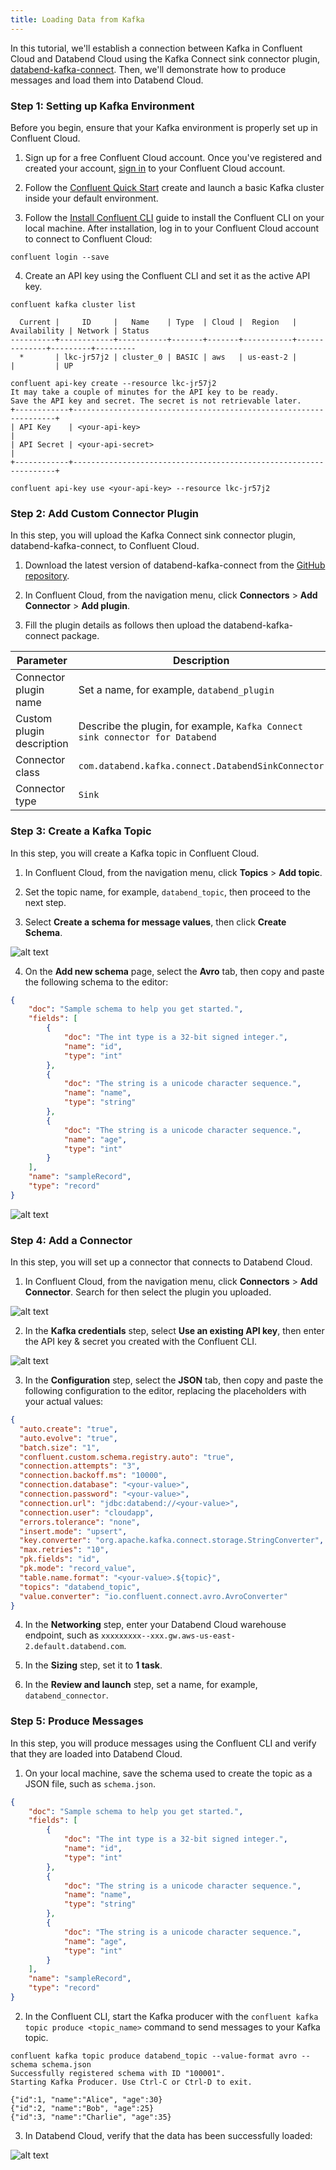 ```yaml
---
title: Loading Data from Kafka
---
```


In this tutorial, we'll establish a connection between Kafka in Confluent Cloud and Databend Cloud using the Kafka Connect sink connector plugin, [databend-kafka-connect](https://github.com/databendcloud/databend-kafka-connect). Then, we'll demonstrate how to produce messages and load them into Databend Cloud.

### Step 1: Setting up Kafka Environment

Before you begin, ensure that your Kafka environment is properly set up in Confluent Cloud.

1. Sign up for a free Confluent Cloud account. Once you've registered and created your account, [sign in](https://confluent.cloud/login) to your Confluent Cloud account.

2. Follow the [Confluent Quick Start](https://docs.confluent.io/cloud/current/get-started/index.html#step-1-create-a-ak-cluster-in-ccloud) create and launch a basic Kafka cluster inside your default environment.

3. Follow the [Install Confluent CLI](https://docs.confluent.io/confluent-cli/current/install.html) guide to install the Confluent CLI on your local machine. After installation, log in to your Confluent Cloud account to connect to Confluent Cloud:

```shell
confluent login --save
```

4. Create an API key using the Confluent CLI and set it as the active API key.

```shell
confluent kafka cluster list

  Current |     ID     |   Name    | Type  | Cloud |  Region   | Availability | Network | Status
----------+------------+-----------+-------+-------+-----------+--------------+---------+---------
  *       | lkc-jr57j2 | cluster_0 | BASIC | aws   | us-east-2 |              |         | UP

confluent api-key create --resource lkc-jr57j2
It may take a couple of minutes for the API key to be ready.
Save the API key and secret. The secret is not retrievable later.
+------------+------------------------------------------------------------------+
| API Key    | <your-api-key>                                                   |
| API Secret | <your-api-secret>                                                |
+------------+------------------------------------------------------------------+

confluent api-key use <your-api-key> --resource lkc-jr57j2
```

### Step 2: Add Custom Connector Plugin 

In this step, you will upload the Kafka Connect sink connector plugin, databend-kafka-connect, to Confluent Cloud.

1. Download the latest version of databend-kafka-connect from the [GitHub repository](https://github.com/databendcloud/databend-kafka-connect/releases).

2. In Confluent Cloud, from the navigation menu, click **Connectors** > **Add Connector** > **Add plugin**.

3. Fill the plugin details as follows then upload the databend-kafka-connect package. 

| Parameter                 | Description                                                                   |
|---------------------------|-------------------------------------------------------------------------------|
| Connector plugin name     | Set a name, for example, `databend_plugin`                                    |
| Custom plugin description | Describe the plugin, for example, `Kafka Connect sink connector for Databend` |
| Connector class           | `com.databend.kafka.connect.DatabendSinkConnector`                            |
| Connector type            | `Sink`                                                                        |

### Step 3: Create a Kafka Topic

In this step, you will create a Kafka topic in Confluent Cloud. 

1. In Confluent Cloud, from the navigation menu, click **Topics** > **Add topic**.

2. Set the topic name, for example, `databend_topic`, then proceed to the next step.

3. Select **Create a schema for message values**, then click **Create Schema**.

![alt text](../../../../static/img/documents/tutorials/kafka-2.png)

4. On the **Add new schema** page, select the **Avro** tab, then copy and paste the following schema to the editor:

```json
{
    "doc": "Sample schema to help you get started.",
    "fields": [
        {
            "doc": "The int type is a 32-bit signed integer.",
            "name": "id",
            "type": "int"
        },
        {
            "doc": "The string is a unicode character sequence.",
            "name": "name",
            "type": "string"
        },
        {
            "doc": "The string is a unicode character sequence.",
            "name": "age",
            "type": "int"
        }
    ],
    "name": "sampleRecord",
    "type": "record"
}
```

![alt text](../../../../static/img/documents/tutorials/kafka-1.png)

### Step 4: Add a Connector

In this step, you will set up a connector that connects to Databend Cloud.

1. In Confluent Cloud, from the navigation menu, click **Connectors** > **Add Connector**. Search for then select the plugin you uploaded. 

![alt text](../../../../static/img/documents/tutorials/kafka-3.png)

2. In the **Kafka credentials** step, select **Use an existing API key**, then enter the API key & secret you created with the Confluent CLI. 

![alt text](../../../../static/img/documents/tutorials/kafka-4.png)

3. In the **Configuration** step, select the **JSON** tab, then copy and paste the following configuration to the editor, replacing the placeholders with your actual values:

```json
{
  "auto.create": "true",
  "auto.evolve": "true",
  "batch.size": "1",
  "confluent.custom.schema.registry.auto": "true",
  "connection.attempts": "3",
  "connection.backoff.ms": "10000",
  "connection.database": "<your-value>",
  "connection.password": "<your-value>",
  "connection.url": "jdbc:databend://<your-value>",
  "connection.user": "cloudapp",
  "errors.tolerance": "none",
  "insert.mode": "upsert",
  "key.converter": "org.apache.kafka.connect.storage.StringConverter",
  "max.retries": "10",
  "pk.fields": "id",
  "pk.mode": "record_value",
  "table.name.format": "<your-value>.${topic}",
  "topics": "databend_topic",
  "value.converter": "io.confluent.connect.avro.AvroConverter"
}
```

4. In the **Networking** step, enter your Databend Cloud warehouse endpoint, such as `xxxxxxxxx--xxx.gw.aws-us-east-2.default.databend.com`.

5. In the **Sizing** step, set it to **1 task**. 

6. In the **Review and launch** step, set a name, for example, `databend_connector`.

### Step 5: Produce Messages

In this step, you will produce messages using the Confluent CLI and verify that they are loaded into Databend Cloud.

1. On your local machine, save the schema used to create the topic as a JSON file, such as `schema.json`.

```json
{
    "doc": "Sample schema to help you get started.",
    "fields": [
        {
            "doc": "The int type is a 32-bit signed integer.",
            "name": "id",
            "type": "int"
        },
        {
            "doc": "The string is a unicode character sequence.",
            "name": "name",
            "type": "string"
        },
        {
            "doc": "The string is a unicode character sequence.",
            "name": "age",
            "type": "int"
        }
    ],
    "name": "sampleRecord",
    "type": "record"
}
```

2. In the Confluent CLI, start the Kafka producer with the `confluent kafka topic produce <topic_name>` command to send messages to your Kafka topic.

```shell
confluent kafka topic produce databend_topic --value-format avro --schema schema.json
Successfully registered schema with ID "100001".
Starting Kafka Producer. Use Ctrl-C or Ctrl-D to exit.

{"id":1, "name":"Alice", "age":30}
{"id":2, "name":"Bob", "age":25}
{"id":3, "name":"Charlie", "age":35}
```

3. In Databend Cloud, verify that the data has been successfully loaded:

![alt text](../../../../static/img/documents/tutorials/kafka-5.png)